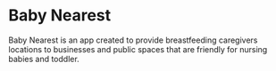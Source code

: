 # Baby Nearest

Baby Nearest is an app created to provide breastfeeding caregivers locations to businesses and public spaces that are friendly for nursing babies and toddler.